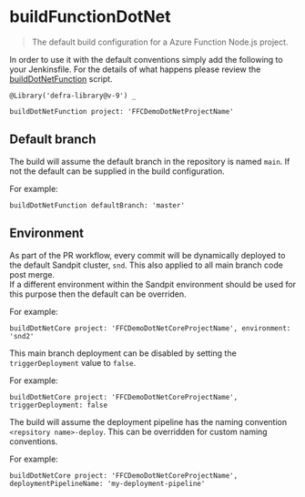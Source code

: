 # buildFunctionDotNet

> The default build configuration for a Azure Function Node.js project.

In order to use it with the default conventions simply add the following to
your Jenkinsfile.
For the details of what happens please review the
[buildDotNetFunction](buildDotNetFunction.groovy) script.

```
@Library('defra-library@v-9') _

buildDotNetFunction project: 'FFCDemoDotNetProjectName'
```

## Default branch
The build will assume the default branch in the repository is named `main`.  If not the default can be supplied in the build configuration.

For example:

```
buildDotNetFunction defaultBranch: 'master'
```

## Environment

As part of the PR workflow, every commit will be dynamically deployed to the default Sandpit cluster, `snd`.  This also applied to all main branch code post merge.  
If a different environment within the Sandpit environment should be used for this purpose then the default can be overriden.

For example:

```
buildDotNetCore project: 'FFCDemoDotNetCoreProjectName', environment: 'snd2'
```

This main branch deployment can be disabled by setting the `triggerDeployment` value to `false`.

For example:

```
buildDotNetCore project: 'FFCDemoDotNetCoreProjectName', triggerDeployment: false
```

The build will assume the deployment pipeline has the naming convention `<repsitory name>-deploy`.  This can be overridden for custom naming conventions.

For example:

```
buildDotNetCore project: 'FFCDemoDotNetCoreProjectName', deploymentPipelineName: 'my-deployment-pipeline'
```
